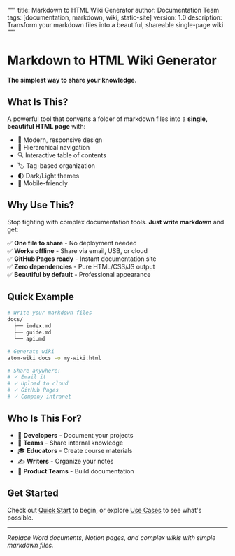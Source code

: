 """
title: Markdown to HTML Wiki Generator
author: Documentation Team
tags: [documentation, markdown, wiki, static-site]
version: 1.0
description: Transform your markdown files into a beautiful, shareable single-page wiki
"""

# Markdown to HTML Wiki Generator

**The simplest way to share your knowledge.**

## What Is This?

A powerful tool that converts a folder of markdown files into a **single, beautiful HTML page** with:
- 🎨 Modern, responsive design
- 📂 Hierarchical navigation
- 🔍 Interactive table of contents
- 🏷️ Tag-based organization
- 🌓 Dark/Light themes
- 📱 Mobile-friendly

## Why Use This?

Stop fighting with complex documentation tools. **Just write markdown** and get:

✅ **One file to share** - No deployment needed  
✅ **Works offline** - Share via email, USB, or cloud  
✅ **GitHub Pages ready** - Instant documentation site  
✅ **Zero dependencies** - Pure HTML/CSS/JS output  
✅ **Beautiful by default** - Professional appearance  

## Quick Example

```bash
# Write your markdown files
docs/
  ├── index.md
  ├── guide.md
  └── api.md

# Generate wiki
atom-wiki docs -o my-wiki.html

# Share anywhere!
# ✓ Email it
# ✓ Upload to cloud
# ✓ GitHub Pages
# ✓ Company intranet
```

## Who Is This For?

- 📝 **Developers** - Document your projects
- 👥 **Teams** - Share internal knowledge
- 🎓 **Educators** - Create course materials
- ✍️ **Writers** - Organize your notes
- 🚀 **Product Teams** - Build documentation

## Get Started

Check out [Quick Start](./quick-start.md) to begin, or explore [Use Cases](./use-cases.md) to see what's possible.

---

*Replace Word documents, Notion pages, and complex wikis with simple markdown files.*

